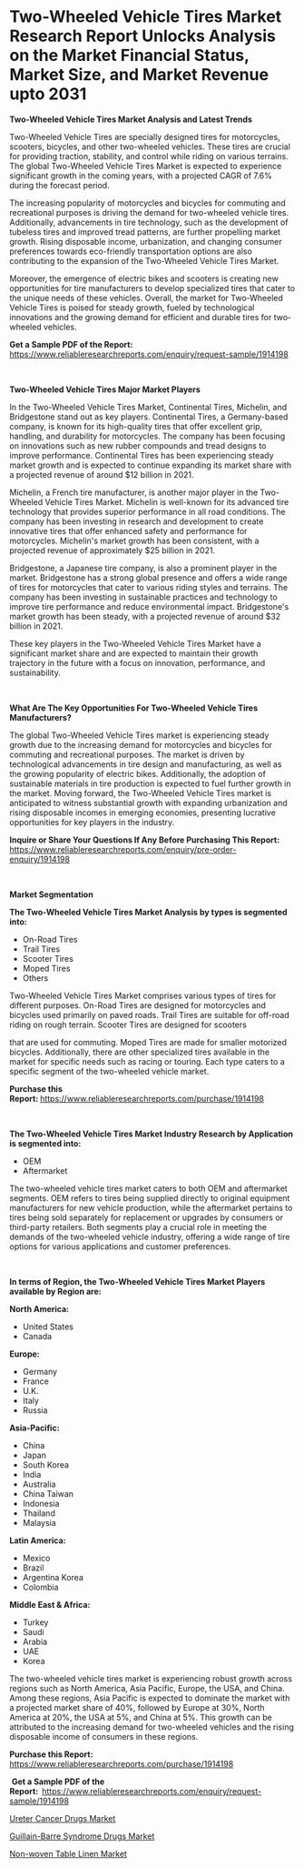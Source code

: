 <p><h1>Two-Wheeled Vehicle Tires Market Research Report Unlocks Analysis on the Market Financial Status, Market Size, and Market Revenue upto 2031</h1></p><p><strong>Two-Wheeled Vehicle Tires Market Analysis and Latest Trends</strong></p>
<p><p>Two-Wheeled Vehicle Tires are specially designed tires for motorcycles, scooters, bicycles, and other two-wheeled vehicles. These tires are crucial for providing traction, stability, and control while riding on various terrains. The global Two-Wheeled Vehicle Tires Market is expected to experience significant growth in the coming years, with a projected CAGR of 7.6% during the forecast period.</p><p>The increasing popularity of motorcycles and bicycles for commuting and recreational purposes is driving the demand for two-wheeled vehicle tires. Additionally, advancements in tire technology, such as the development of tubeless tires and improved tread patterns, are further propelling market growth. Rising disposable income, urbanization, and changing consumer preferences towards eco-friendly transportation options are also contributing to the expansion of the Two-Wheeled Vehicle Tires Market.</p><p>Moreover, the emergence of electric bikes and scooters is creating new opportunities for tire manufacturers to develop specialized tires that cater to the unique needs of these vehicles. Overall, the market for Two-Wheeled Vehicle Tires is poised for steady growth, fueled by technological innovations and the growing demand for efficient and durable tires for two-wheeled vehicles.</p></p>
<p><strong>Get a Sample PDF of the Report:&nbsp;</strong> <a href="https://www.reliableresearchreports.com/enquiry/request-sample/1914198">https://www.reliableresearchreports.com/enquiry/request-sample/1914198</a></p>
<p>&nbsp;</p>
<p><strong>Two-Wheeled Vehicle Tires Major Market Players</strong></p>
<p><p>In the Two-Wheeled Vehicle Tires Market, Continental Tires, Michelin, and Bridgestone stand out as key players. Continental Tires, a Germany-based company, is known for its high-quality tires that offer excellent grip, handling, and durability for motorcycles. The company has been focusing on innovations such as new rubber compounds and tread designs to improve performance. Continental Tires has been experiencing steady market growth and is expected to continue expanding its market share with a projected revenue of around $12 billion in 2021.</p><p>Michelin, a French tire manufacturer, is another major player in the Two-Wheeled Vehicle Tires Market. Michelin is well-known for its advanced tire technology that provides superior performance in all road conditions. The company has been investing in research and development to create innovative tires that offer enhanced safety and performance for motorcycles. Michelin's market growth has been consistent, with a projected revenue of approximately $25 billion in 2021.</p><p>Bridgestone, a Japanese tire company, is also a prominent player in the market. Bridgestone has a strong global presence and offers a wide range of tires for motorcycles that cater to various riding styles and terrains. The company has been investing in sustainable practices and technology to improve tire performance and reduce environmental impact. Bridgestone's market growth has been steady, with a projected revenue of around $32 billion in 2021.</p><p>These key players in the Two-Wheeled Vehicle Tires Market have a significant market share and are expected to maintain their growth trajectory in the future with a focus on innovation, performance, and sustainability.</p></p>
<p>&nbsp;</p>
<p><strong>What Are The Key Opportunities For Two-Wheeled Vehicle Tires Manufacturers?</strong></p>
<p><p>The global Two-Wheeled Vehicle Tires market is experiencing steady growth due to the increasing demand for motorcycles and bicycles for commuting and recreational purposes. The market is driven by technological advancements in tire design and manufacturing, as well as the growing popularity of electric bikes. Additionally, the adoption of sustainable materials in tire production is expected to fuel further growth in the market. Moving forward, the Two-Wheeled Vehicle Tires market is anticipated to witness substantial growth with expanding urbanization and rising disposable incomes in emerging economies, presenting lucrative opportunities for key players in the industry.</p></p>
<p><strong>Inquire or Share Your Questions If Any Before Purchasing This Report:</strong> <a href="https://www.reliableresearchreports.com/enquiry/pre-order-enquiry/1914198">https://www.reliableresearchreports.com/enquiry/pre-order-enquiry/1914198</a></p>
<p>&nbsp;</p>
<p><strong>Market Segmentation</strong></p>
<p><strong>The Two-Wheeled Vehicle Tires Market Analysis by types is segmented into:</strong></p>
<p><ul><li>On-Road Tires</li><li>Trail Tires</li><li>Scooter Tires</li><li>Moped Tires</li><li>Others</li></ul></p>
<p><p>Two-Wheeled Vehicle Tires Market comprises various types of tires for different purposes. On-Road Tires are designed for motorcycles and bicycles used primarily on paved roads. Trail Tires are suitable for off-road riding on rough terrain. Scooter Tires are designed for scooters</p><p> that are used for commuting. Moped Tires are made for smaller motorized bicycles. Additionally, there are other specialized tires available in the market for specific needs such as racing or touring. Each type caters to a specific segment of the two-wheeled vehicle market.</p></p>
<p><strong>Purchase this Report:&nbsp;</strong><a href="https://www.reliableresearchreports.com/purchase/1914198">https://www.reliableresearchreports.com/purchase/1914198</a></p>
<p>&nbsp;</p>
<p><strong>The Two-Wheeled Vehicle Tires Market Industry Research by Application is segmented into:</strong></p>
<p><ul><li>OEM</li><li>Aftermarket</li></ul></p>
<p><p>The two-wheeled vehicle tires market caters to both OEM and aftermarket segments. OEM refers to tires being supplied directly to original equipment manufacturers for new vehicle production, while the aftermarket pertains to tires being sold separately for replacement or upgrades by consumers or third-party retailers. Both segments play a crucial role in meeting the demands of the two-wheeled vehicle industry, offering a wide range of tire options for various applications and customer preferences.</p></p>
<p>&nbsp;</p>
<p><strong>In terms of Region, the Two-Wheeled Vehicle Tires Market Players available by Region are:</strong></p>
<p>
    <p> <strong> North America: </strong>
        <ul>
            <li>United States</li>
            <li>Canada</li>
        </ul>
        </p> 
    <p> <strong> Europe: </strong>
        <ul>
            <li>Germany</li>
            <li>France</li>
            <li>U.K.</li>
            <li>Italy</li>
            <li>Russia</li>
        </ul>
        </p> 
    <p> <strong> Asia-Pacific: </strong>
        <ul>
            <li>China</li>
            <li>Japan</li>
            <li>South Korea</li>
            <li>India</li>
            <li>Australia</li>
            <li>China Taiwan</li>
            <li>Indonesia</li>
            <li>Thailand</li>
            <li>Malaysia</li>
        </ul>
        </p> 
    <p> <strong> Latin America: </strong>
        <ul>
            <li>Mexico</li>
            <li>Brazil</li>
            <li>Argentina Korea</li>
            <li>Colombia</li>
        </ul>
        </p> 
    <p> <strong> Middle East & Africa: </strong>
        <ul>
            <li>Turkey</li>
            <li>Saudi</li>
            <li>Arabia</li>
            <li>UAE</li>
            <li>Korea</li>
        </ul>
    </p>
    </p>
<p><p>The two-wheeled vehicle tires market is experiencing robust growth across regions such as North America, Asia Pacific, Europe, the USA, and China. Among these regions, Asia Pacific is expected to dominate the market with a projected market share of 40%, followed by Europe at 30%, North America at 20%, the USA at 5%, and China at 5%. This growth can be attributed to the increasing demand for two-wheeled vehicles and the rising disposable income of consumers in these regions.</p></p>
<p><strong>Purchase this Report: </strong><a href="https://www.reliableresearchreports.com/purchase/1914198">https://www.reliableresearchreports.com/purchase/1914198</a></p>
<p>&nbsp;<strong>Get a Sample PDF of the Report:&nbsp;&nbsp;</strong><a href="https://www.reliableresearchreports.com/enquiry/request-sample/1914198">https://www.reliableresearchreports.com/enquiry/request-sample/1914198</a></p>
<p><strong></strong></p>
<p><p><a href="https://view.publitas.com/reportprime-1/ureter-cancer-drugs-market-size-growing-and-forecasted-for-period-from-2023-2030-and-provides-complete-market-analysis-of-this-market/">Ureter Cancer Drugs Market</a></p><p><a href="https://view.publitas.com/reportprime-1/guillain-barre-syndrome-drugs-market-size-market-share-and-global-market-analysis-report-2023-2030/">Guillain-Barre Syndrome Drugs Market</a></p><p><a href="https://view.publitas.com/reportprime-1/non-woven-table-linen-market-size-and-growth-market-segmentation-regional-and-country-breakdowns-and-market-trends-for-period-from-2023-2030/">Non-woven Table Linen Market</a></p></p>
